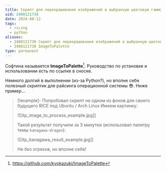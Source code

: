 ```yaml
---
title: Скрипт для перекрашивания изображений в выбранную цветовую гамму
uid: 2408121738
date: 2024-08-12
tags:
  - ricing
  - python
aliases:
  - 2408121738 Скрипт для перекрашивания изображений в выбранную цветовую гамму
  - 2408121738 ImageToPalette
type: permanent
---
```


Софтина называется **ImageToPalette**[^source]. Руководство по установке и использовании есть по ссылке в сноске.

Немного долгий в выполнении (из-за Python?), но вполне себе полезный скриптик для райсинга операционной системы 😎. Ниже пример...

> [!example]- Попробовал скрипт на одном из фонов для своего будущего RICE под Ubuntu / Arch Linux
> Имеем картинку:
> 
> ![[itp_image_to_process_example.jpg]]
> 
> Такой результат получили за 3 минутки (использовал палитру темы `kanagawa-dragon`):
> 
> ![[itp_kanagawa_result_example.jpg]]
> 
> Не без огрехов, но вполне себе!

[^source]: https://github.com/kyokazuki/ImageToPalette